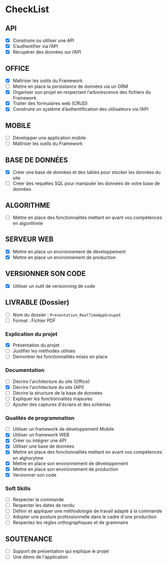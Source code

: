# CheckList

## API 
- [X] Construire ou utiliser une API
- [X] S’authentifier via l’API
- [X] Récupérer des données sur l’API

## OFFICE
- [X] Maîtriser les outils du Framework
- [ ] Mettre en place la persistance de données via un ORM
- [X] Organiser son projet en respectant l’arborescence des fichiers du Framework
- [x] Traiter des formulaires web (CRUD)
- [x] Construire un système d’authentification des utilisateurs via l’API

## MOBILE
- [ ] Développer une application mobile
- [ ] Maîtriser les outils du Framework

## BASE DE DONNÉES
- [X] Créer une base de données et des tables pour stocker les données du site
- [ ] Créer des requêtes SQL pour manipuler les données de votre base de données

## ALGORITHME
- [ ] Mettre en place des fonctionnalités mettant en avant vos compétences en algorithmie

## SERVEUR WEB
- [X] Mettre en place un environnement de développement
- [X] Mettre en place un environnement de production

## VERSIONNER SON CODE
- [X] Utiliser un outil de versionning de code 

## LIVRABLE (Dossier)

- [ ] Nom du dossier : `Presentation_RealTimeAppGroupeX`
- [ ] Format : Fichier PDF
### Explication du projet 
- [X] Présentation du projet
- [ ] Justifier les méthodes utilisés
- [ ] Démontrer les fonctionnalités mises en place
### Documentation
- [ ] Décrire l'architecture du site (Office) 
- [x] Décrire l'architecture du site (API) 
- [ ] Décrire la structure de la base de données
- [ ] Expliquer les fonctionnalités majeures
- [ ] Ajouter des captures d'écrans et des schémas
### Qualités de programmation
- [ ] Utiliser un framework de développement Mobile
- [x] Utiliser un framework WEB
- [x] Créer ou intégrer une API
- [x] Utiliser une base de données
- [x] Mettre en place des fonctionnalités mettant en avant vos compétences en alghorytme
- [x] Mettre en place son environnement de développement
- [x] Mettre en place son environnement de production
- [x] Versionner son code
### Soft Skills
- [ ] Respecter la commande
- [ ] Respecter les dates de rendu
- [ ] Définir et appliquer une méthodologie de travail adapté à la commande
- [ ] Adopter une posture professionnelle dans le cadre d'une production
- [ ] Respectez les règles orthographiques et de grammaire

## SOUTENANCE
- [ ] Support de présentation qui explique le projet
- [ ] Une démo de l'application
